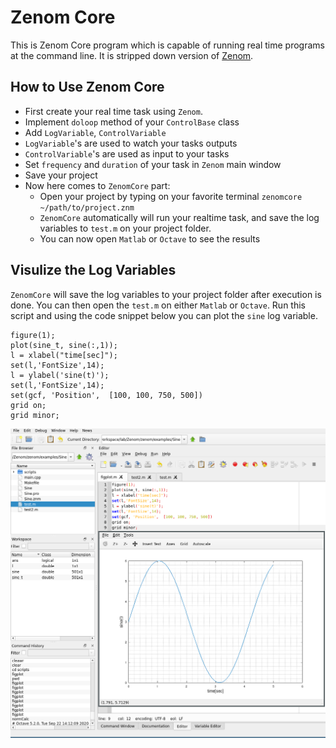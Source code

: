 # Zenom Core

This is Zenom Core program which is capable of running real time programs 
at the command line. It is stripped down version of [Zenom](https://github.com/GTUKontrolRobotik/Zenom). 

## How to Use Zenom Core

* First create your real time task using `Zenom`. 
* Implement `doloop` method of your `ControlBase` class
* Add `LogVariable`, `ControlVariable`
* `LogVariable`'s are used to watch your tasks outputs
* `ControlVariable`'s are used as input to your tasks
* Set `frequency` and `duration` of your task in `Zenom` main window
* Save your project
* Now here comes to `ZenomCore` part:
  * Open your project by typing on your favorite terminal `zenomcore ~/path/to/project.znm`
  * `ZenomCore` automatically will run your realtime task, and save the log variables to `test.m` on your project folder.
  * You can now open `Matlab` or `Octave` to see the results

## Visulize the Log Variables

`ZenomCore` will save the log variables to your project folder after execution is done.
You can then open the `test.m` on either `Matlab` or `Octave`. Run this script and
using the code snippet below you can plot the `sine` log variable.

```
figure(1);
plot(sine_t, sine(:,1));
l = xlabel("time[sec]");
set(l,'FontSize',14);
l = ylabel('sine(t)');
set(l,'FontSize',14);
set(gcf, 'Position',  [100, 100, 750, 500])
grid on;
grid minor;
```

![Octave Plotting][octave]

[octave]: https://github.com/GTUKontrolRobotik/ZenomCore/blob/master/doc/octave.png
